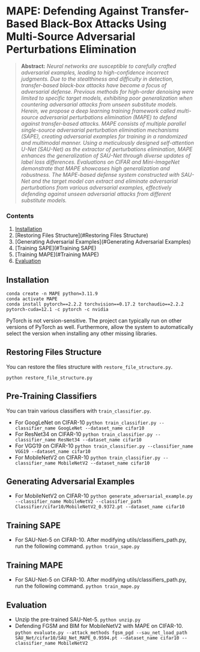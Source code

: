 # MAPE: Defending Against Transfer-Based Black-Box Attacks Using Multi-Source Adversarial Perturbations Elimination

[//]: # ([Paper]&#40;&#41; )

> **Abstract:** *Neural networks are susceptible to carefully crafted adversarial examples, leading to high-confidence 
> incorrect judgments. Due to the stealthiness and difficulty in detection, transfer-based black-box attacks have become
> a focus of adversarial defense. Previous methods for high-order denoising were limited to specific target models, 
> exhibiting poor generalization when countering adversarial attacks from unseen substitute models. Herein, we propose 
> a deep learning training framework called multi-source adversarial perturbations elimination (MAPE) to defend against 
> transfer-based attacks. MAPE consists of multiple parallel single-source adversarial perturbation elimination 
> mechanisms (SAPE), creating adversarial examples for training in a randomized and multimodal manner. Using a 
> meticulously designed self-attention U-Net (SAU-Net) as the extractor of perturbations elimination, MAPE enhances 
> the generalization of SAU-Net through diverse updates of label loss differences. Evaluations on CIFAR and 
> Mini-ImageNet demonstrate that MAPE showcases high generalization and robustness. The MAPE-based defense system 
> constructed with SAU-Net and the target model can extract and eliminate adversarial perturbations from various 
> adversarial examples, effectively defending against unseen adversarial attacks from different substitute models.*
> 

### Contents
1) [Installation](#Installation) 
2) [Restoring Files Structure](#Restoring Files Structure) 
3) [Generating Adversarial Examples](#Generating Adversarial Examples) 
4) [Training SAPE](#Training SAPE)
5) [Training MAPE](#Training MAPE)
6) [Evaluation](#Evaluation)


## Installation

```
conda create -n MAPE python=3.11.9
conda activate MAPE
conda install pytorch==2.2.2 torchvision==0.17.2 torchaudio==2.2.2 pytorch-cuda=12.1 -c pytorch -c nvidia
```
PyTorch is not version-sensitive. The project can typically run on other versions of PyTorch as well. 
Furthermore, allow the system to automatically select the version when installing any other missing libraries.

## Restoring Files Structure

You can restore the files structure with `restore_file_structure.py`.

  `python restore_file_structure.py`

## Pre-Training Classifiers

You can train various classifiers with `train_classifier.py`.

* For GoogLeNet on CIFAR-10
  `python train_classifier.py --classifier_name GoogLeNet --dataset_name cifar10`
* For ResNet34 on CIFAR-10
  `python train_classifier.py --classifier_name ResNet34 --dataset_name cifar10`
* For VGG19 on CIFAR-10
  `python train_classifier.py --classifier_name VGG19 --dataset_name cifar10`
* For MobileNetV2 on CIFAR-10
  `python train_classifier.py --classifier_name MobileNetV2 --dataset_name cifar10`


## Generating Adversarial Examples

* For MobileNetV2 on CIFAR-10
  `python generate_adversarial_example.py --classifier_name MobileNetV2 --classifier_path Classifier/cifar10/MobileNetV2_0.9372.pt --dataset_name cifar10`


## Training SAPE

* For SAU-Net-5 on CIFAR-10. After modifying utils/classifiers_path.py, run the following command.
  `python train_sape.py`


## Training MAPE

* For SAU-Net-5 on CIFAR-10. After modifying utils/classifiers_path.py, run the following command.
  `python train_mape.py`


## Evaluation

* Unzip the pre-trained SAU-Net-5.
`python unzip.py`
* Defending FGSM and BIM for MobileNetV2 with MAPE on CIFAR-10.
`python evaluate.py --attack_methods fgsm_pgd --sau_net_load_path SAU_Net/cifar10/SAU_Net_MAPE_0.9594.pt --dataset_name cifar10 --classifier_name MobileNetV2`
